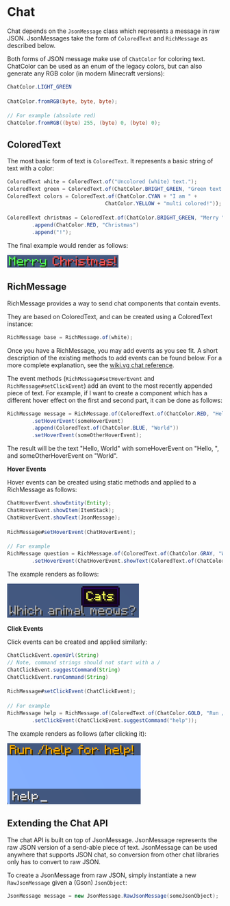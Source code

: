 # Chat

Chat depends on the `JsonMessage` class which represents a message in raw JSON. JsonMessages take the form of `ColoredText` and `RichMessage` as described below.

Both forms of JSON message make use of `ChatColor` for coloring text. ChatColor can be used as an enum of the legacy colors, but can also generate any RGB color \(in modern Minecraft versions\):

```java
ChatColor.LIGHT_GREEN

ChatColor.fromRGB(byte, byte, byte);

// For example (absolute red)
ChatColor.fromRGB((byte) 255, (byte) 0, (byte) 0);
```

## ColoredText

The most basic form of text is `ColoredText`. It represents a basic string of text with a color:

```java
ColoredText white = ColoredText.of("Uncolored (white) text.");
ColoredText green = ColoredText.of(ChatColor.BRIGHT_GREEN, "Green text!");
ColoredText colors = ColoredText.of(ChatColor.CYAN + "I am " + 
                                ChatColor.YELLOW + "multi colored!"));

ColoredText christmas = ColoredText.of(ChatColor.BRIGHT_GREEN, "Merry ")
        .append(ChatColor.RED, "Christmas")
        .append("!");
```

The final example would render as follows:

![](../.gitbook/assets/colored_text.png)

## RichMessage

RichMessage provides a way to send chat components that contain events.

They are based on ColoredText, and can be created using a ColoredText instance:

```java
RichMessage base = RichMessage.of(white);
```

Once you have a RichMessage, you may add events as you see fit. A short description of the existing methods to add events can be found below. For a more complete explanation, see the [wiki.vg chat reference](https://wiki.vg/Chat).

The event methods \(`RichMessage#setHoverEvent` and `RichMessage#setClickEvent`\) add an event to the most recently appended piece of text. For example, if I want to create a component which has a different hover effect on the first and second part, it can be done as follows:

```java
RichMessage message = RichMessage.of(ColoredText.of(ChatColor.RED, "Hello, "))
        .setHoverEvent(someHoverEvent)
        .append(ColoredText.of(ChatColor.BLUE, "World"))
        .setHoverEvent(someOtherHoverEvent);
```

The result will be the text "Hello, World" with someHoverEvent on "Hello, ", and someOtherHoverEvent on "World".

**Hover Events**

Hover events can be created using static methods and applied to a RichMessage as follows:

```java
ChatHoverEvent.showEntity(Entity);
ChatHoverEvent.showItem(ItemStack);
ChatHoverEvent.showText(JsonMessage);

RichMessage#setHoverEvent(ChatHoverEvent);

// For example
RichMessage question = RichMessage.of(ColoredText.of(ChatColor.GRAY, "Which animal meows?"))
        .setHoverEvent(ChatHoverEvent.showText(ColoredText.of(ChatColor.YELLOW, "Cats")));
```

The example renders as follows:

![](../.gitbook/assets/rich_message_hover.png)

**Click Events**

Click events can be created and applied similarly:

```java
ChatClickEvent.openUrl(String)
// Note, command strings should not start with a /
ChatClickEvent.suggestCommand(String)
ChatClickEvent.runCommand(String)

RichMessage#setClickEvent(ChatClickEvent);

// For example
RichMessage help = RichMessage.of(ColoredText.of(ChatColor.GOLD, "Run /help for help!"))
        .setClickEvent(ChatClickEvent.suggestCommand("help"));
```

The example renders as follows \(after clicking it\):

![](../.gitbook/assets/rich_message_click.png)

## Extending the Chat API

The chat API is built on top of JsonMessage. JsonMessage represents the raw JSON version of a send-able piece of text. JsonMessage can be used anywhere that supports JSON chat, so conversion from other chat libraries only has to convert to raw JSON.

To create a JsonMessage from raw JSON, simply instantiate a new `RawJsonMessage` given a \(Gson\) `JsonObject`:

```java
JsonMessage message = new JsonMessage.RawJsonMessage(someJsonObject);
```

